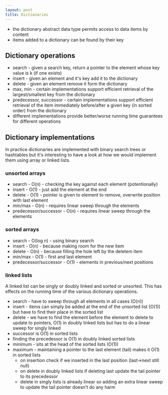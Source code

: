 ```yaml
---
layout: post
title: Dictionaries
---
```


* the dictionary abstract data type permits access to data items by content
* items added to a dictionary can be found by their key

## Dictionary operations

* search - given a search key, return a pointer to the element whose key value is k (if one exists)
* insert - given an element and it's key add it to the dictionary
* delete - given an element remove it form the dictionary
* max, min - certain implementations support efficient retrieval of the largest/smallest key from the dictionary
* predecessor, successor - certain implementations support efficient retrieval of the item immediately before/after a given key (in sorted order) from the dictionary
* different implementations provide better/worse running time guarantees for different operations

## Dictionary implementations

In practice dictionaries are implemented with binary search trees or hashtables but it's interesting to have a look at how we would implement them using array or linked lists.

### unsorted arrays

* search - O(n) - checking the key against each element (potentionally)
* insert - O(1) - just add the element at the end
* delete - O(1) - pointer is given to element to remove, overwrite position with last element
* min/max - O(n) - requires linear sweep through the elements
* predecessor/successor - O(n) - requires linear sweep through the elements

### sorted arrays

* search - O(log n) - using binary search
* insert - O(n) - because making room for the new item
* delete - O(n) - because filling the hole left by the deletem item
* min/max - O(1) - first and last element
* predecessor/successor - O(1) - elements in previous/next positions

### linked lists

A linked list can be singly or doubly linked and sorted or unsorted. This has effects on the running time of the various dictionary operations.

* search - have to sweep through all elements in all cases (O(n))
* insert - items can simply be added at the end of the unsorted list (O(1)) but have to find their place in the sorted list
* delete - we have to find the element before the element to delete to update to pointers, O(1) in doubly linked lists but has to do a linear sweep for singly linked
* successor is O(1) in sorted lists
* finding the precedessor is O(1) in doubly linked sorted lists
* minimum - sits at the head of the sorted lists (O(1))
* maximum - maintaining a pointer to the last element (tail) makes it O(1) in sorted lists
     * on insertion check if we inserted in the last position (last->next still null)
     * on delete in doubly linked lists if deleting last update the tail pointer to its precedessor
     * delete in singly lists is already linear so adding an extra linear sweep to update the tail pointer doesn't do any harm
